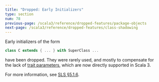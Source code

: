 ```yaml
---
title: "Dropped: Early Initializers"
type: section
num: 78
previous-page: /scala3/reference/dropped-features/package-objects
next-page: /scala3/reference/dropped-features/class-shadowing
---
```


Early initializers of the form

```scala
class C extends { ... } with SuperClass ...
```

have been dropped. They were rarely used, and mostly to compensate for the lack of
[trait parameters](../other-new-features/trait-parameters.html), which are now directly supported in Scala 3.

For more information, see [SLS §5.1.6](https://www.scala-lang.org/files/archive/spec/2.13/05-classes-and-objects.html#early-definitions).
